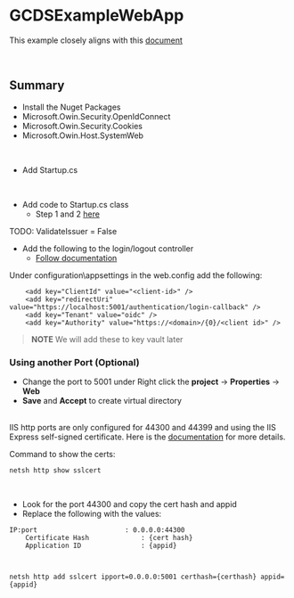 # GCDSExampleWebApp
This example closely aligns with this [document](https://docs.microsoft.com/en-us/azure/active-directory/develop/tutorial-v2-asp-webapp)


<br/> 

## Summary
- Install the Nuget Packages
 - 	Microsoft.Owin.Security.OpenIdConnect
 - 	Microsoft.Owin.Security.Cookies
 - 	Microsoft.Owin.Host.SystemWeb

<br/>

- Add Startup.cs

<br/>

- Add code to Startup.cs class 
  - Step 1 and 2 [here](https://docs.microsoft.com/en-us/azure/active-directory/develop/tutorial-v2-asp-webapp#configure-the-authentication-pipeline)

TODO: ValidateIssuer = False

- Add the following to the login/logout controller
  - [Follow documentation](https://docs.microsoft.com/en-us/azure/active-directory/develop/tutorial-v2-asp-webapp#add-a-controller-to-handle-sign-in-and-sign-out-requests)




Under configuration\appsettings in the web.config add the following:
```
	<add key="ClientId" value="<client-id>" />
	<add key="redirectUri" value="https://localhost:5001/authentication/login-callback" />
	<add key="Tenant" value="oidc" />
	<add key="Authority" value="https://<domain>/{0}/<client id>" />
  ```

> **NOTE** We will add these to key vault later


### Using another Port (Optional)

- Change the port to 5001 under Right click the **project** -> **Properties** -> **Web** 
 - 	**Save** and **Accept** to create virtual directory
 <br/><br/>
 
IIS http ports are only configured for 44300 and 44399 and using the IIS Express self-signed certificate. Here is the [documentation](https://docs.microsoft.com/en-us/iis/extensions/using-iis-express/handling-url-binding-failures-in-iis-express#using-a-custom-ssl-port) for more details.

Command to show the certs: 
```
netsh http show sslcert

```

<br/> 

- Look for the port 44300 and copy the cert hash and appid <br/> 
- Replace the following with the values:

```
IP:port                      : 0.0.0.0:44300
    Certificate Hash             : {cert hash}
    Application ID               : {appid}
    
    
```

```
netsh http add sslcert ipport=0.0.0.0:5001 certhash={certhash} appid={appid}

```
